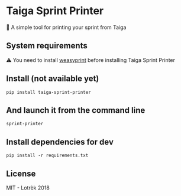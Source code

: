 # Taiga Sprint Printer
📃 A simple tool for printing your sprint from Taiga

## System requirements

⚠️ You need to install [weasyprint](http://weasyprint.readthedocs.io/en/latest/install.html) before installing Taiga Sprint Printer

## Install (not available yet)

    pip install taiga-sprint-printer

## And launch it from the command line

    sprint-printer

## Install dependencies for dev

    pip install -r requirements.txt

## License

MIT - Lotrèk 2018